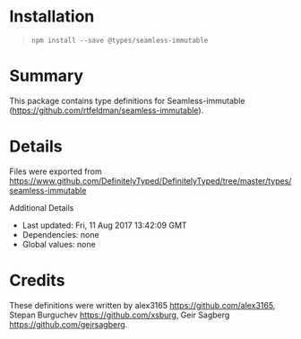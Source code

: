 # Installation
> `npm install --save @types/seamless-immutable`

# Summary
This package contains type definitions for Seamless-immutable (https://github.com/rtfeldman/seamless-immutable).

# Details
Files were exported from https://www.github.com/DefinitelyTyped/DefinitelyTyped/tree/master/types/seamless-immutable

Additional Details
 * Last updated: Fri, 11 Aug 2017 13:42:09 GMT
 * Dependencies: none
 * Global values: none

# Credits
These definitions were written by alex3165 <https://github.com/alex3165>, Stepan Burguchev <https://github.com/xsburg>, Geir Sagberg <https://github.com/geirsagberg>.
